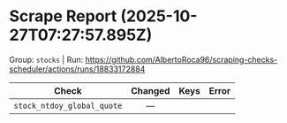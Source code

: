 # Scrape Report (2025-10-27T07:27:57.895Z)

Group: `stocks`  |  Run: https://github.com/AlbertoRoca96/scraping-checks-scheduler/actions/runs/18833172884

| Check | Changed | Keys | Error |
|---|:---:|:--|:--|
| `stock_ntdoy_global_quote` | — |  |  |
